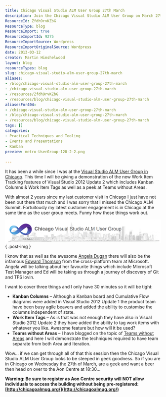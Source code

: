 ```yaml
---
title: Chicago Visual Studio ALM User Group 27th March
description: Join the Chicago Visual Studio ALM User Group on March 27th for insights on Kanban, Work Item Tags, and more. Don't miss out—register now!
ResourceId: Zfdh9rvKZbG
ResourceType: blog
ResourceImport: true
ResourceImportId: 9275
ResourceImportSource: Wordpress
ResourceImportOriginalSource: Wordpress
date: 2013-03-12
creator: Martin Hinshelwood
layout: blog
resourceTypes: blog
slug: chicago-visual-studio-alm-user-group-27th-march
aliases:
- /blog/chicago-visual-studio-alm-user-group-27th-march
- /chicago-visual-studio-alm-user-group-27th-march
- /resources/Zfdh9rvKZbG
- /resources/blog/chicago-visual-studio-alm-user-group-27th-march
aliasesFor404:
- /chicago-visual-studio-alm-user-group-27th-march
- /blog/chicago-visual-studio-alm-user-group-27th-march
- /resources/blog/chicago-visual-studio-alm-user-group-27th-march
tags: []
categories:
- Practical Techniques and Tooling
- Events and Presentations
- Kanban
preview: metro-UserGroup-128-2-2.png

---
```

It has been a while since I was at the [Visual Studio ALM User Group in Chicago](http://chicagoalmug.org/). This time I will be giving a demonstration of the new Work Item Tracking features of Visual Studio 2012 Update 2 which includes Kanban Columns & Work Item Tags as well as a peek at Teams without Areas.

With almost 2 years since my last customer visit in Chicago I just have not been out there that much and I was sorry that I missed the Chicago ALM Summit. Fortuitously my latest customer engagement is in Chicago at the same time as the user group meets. Funny how those things work out.

![calmug](images/calmug-1-1.png "calmug")
{ .post-img }

I know that as well as the awesome [Angela Dugan](http://blogs.polarissolutions.com/author/angeladugan.aspx) there will also be the infamous [Edward Thomson](http://www.edwardthomson.com/blog/) from the cross-platform team at Microsoft. Angela will be talking about her favourite things which include Microsoft Test Manager and Ed will be taking us through a journey of discovery of Git and TFS lovin.

I want to cover three things and I only have 30 minutes so it will be tight:

- **Kanban Columns** – Although a Kanban board and Cumulative Flow diagrams were added in Visual Studio 2012 Update 1 the product team have been busy agile beavers and added the ability to customise the columns independent of state.
- **Work Item Tags** – As is that was not enough they have also in Visual Studio 2012 Update 2 they have added the ability to tag work items with whatever you like. Awesome feature but how will it be used?
- **Teams without Areas** – I have blogged on the topic of [Teams without Areas](http://blog.hinshelwood.com/team-foundation-server-2012-teams-without-areas/) and here I will demonstrate the techniques required to have team separate from both Area and Iteration.

Wow… if we can get through all of that this session then the Chicago Visual Studio ALM User Group looks to be steeped in geek goodness. So if you are in Chicago on Wednesday the 27th of March, are a geek and want a beer then head on over to the Aon Centre at 18:30…

**Warning: Be sure to register as Aon Centre security will NOT allow individuals to access the building without being pre-registered:** **[http://chicagoalmug.org/](http://chicagoalmug.org/)**
